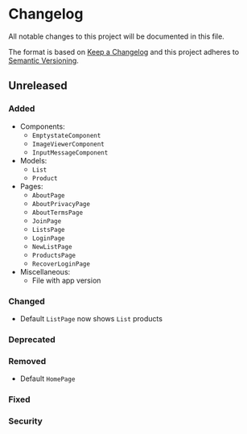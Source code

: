 # Changelog

All notable changes to this project will be documented in this file.

The format is based on [Keep a Changelog](http://keepachangelog.com/en/1.0.0/)
and this project adheres to [Semantic Versioning](http://semver.org/spec/v2.0.0.html).


## Unreleased

### Added
- Components:
  - `EmptystateComponent`
  - `ImageViewerComponent`
  - `InputMessageComponent`
- Models:
  - `List`
  - `Product`
- Pages:
  - `AboutPage`
  - `AboutPrivacyPage`
  - `AboutTermsPage`
  - `JoinPage`
  - `ListsPage`
  - `LoginPage`
  - `NewListPage`
  - `ProductsPage`
  - `RecoverLoginPage`
- Miscellaneous:
  - File with app version

### Changed
- Default `ListPage` now shows `List` products

### Deprecated

### Removed
- Default `HomePage`

### Fixed

### Security
